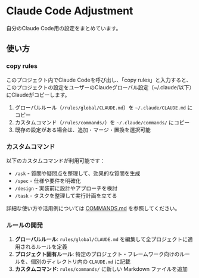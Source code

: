 # Claude Code Adjustment

自分のClaude Code用の設定をまとめています。

## 使い方

### copy rules

このプロジェクト内でClaude Codeを呼び出し、「copy rules」と入力すると、このプロジェクトの設定をユーザーのClaudeグローバル設定（~/.claude/以下）にClaudeがコピーします。

1. グローバルルール（`/rules/global/CLAUDE.md`）を `~/.claude/CLAUDE.md` にコピー
2. カスタムコマンド（`/rules/commands/`）を `~/.claude/commands/` にコピー
3. 既存の設定がある場合は、追加・マージ・置換を選択可能

### カスタムコマンド

以下のカスタムコマンドが利用可能です：

- `/ask` - 質問や疑問点を整理して、効果的な質問を生成
- `/spec` - 仕様や要件を明確化
- `/design` - 実装前に設計やアプローチを検討
- `/task` - タスクを整理して実行計画を立てる

詳細な使い方や活用例については [COMMANDS.md](./COMMANDS.md) を参照してください。

### ルールの開発

1. **グローバルルール**: `rules/global/CLAUDE.md` を編集して全プロジェクトに適用されるルールを定義
2. **プロジェクト固有ルール**: 特定のプロジェクト・フレームワーク向けのルールを、個別のディレクトリ内の `CLAUDE.md` に記載
3. **カスタムコマンド**: `rules/commands/` に新しい Markdown ファイルを追加